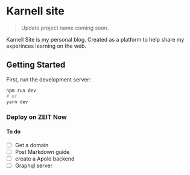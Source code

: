 
# Karnell site

> Update project name coming soon.

Karnell Site is my personal blog. Created as a platform to help share my experinces learning on the web.

## Getting Started

First, run the development server:

```bash
npm run dev
# or
yarn dev
```

### Deploy on ZEIT Now

#### To do

- [ ] Get a domain
- [ ] Post Markdown guide
- [ ] create a Apolo backend
- [ ] Graphql server
